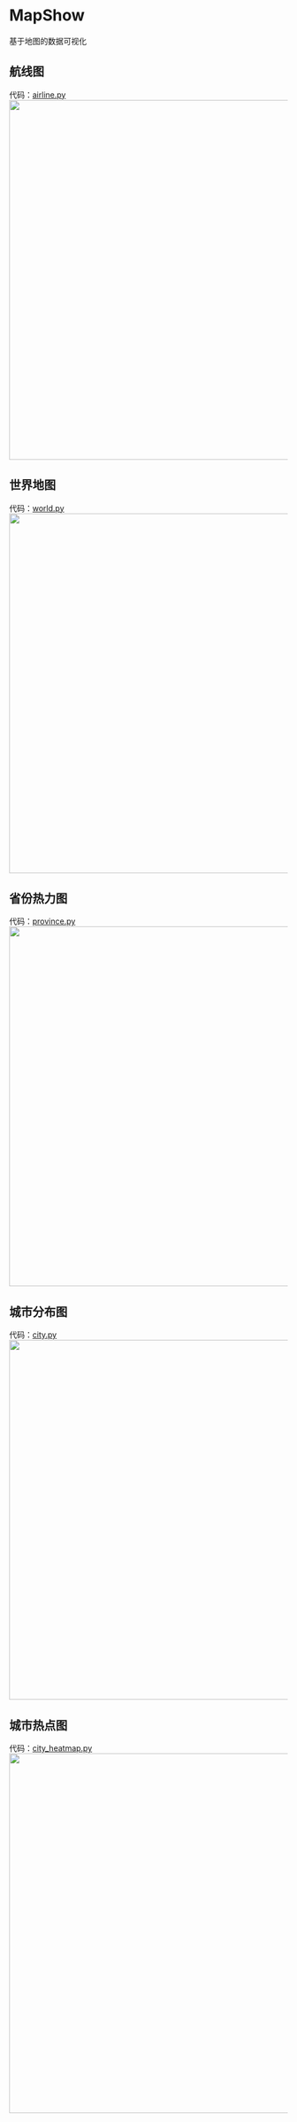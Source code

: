 # MapShow

基于地图的数据可视化

## 航线图
代码：[airline.py](https://github.com/SalientView/MapShow/blob/master/airline.py)<br>
<img src="https://imgkr.cn-bj.ufileos.com/63f1f823-7698-4260-9e76-da3a978e84be.png"  width="650" >

## 世界地图
代码：[world.py](https://github.com/SalientView/MapShow/blob/master/world.py)<br>
<img src="https://imgkr.cn-bj.ufileos.com/51d35116-82db-45e5-be06-88cd09f53945.png"  width="650" >

## 省份热力图
代码：[province.py](https://github.com/SalientView/MapShow/blob/master/province.py)<br>
<img src="https://imgkr.cn-bj.ufileos.com/69010da2-5e19-405c-b0b0-eaff97af7aef.png"  width="650" >

## 城市分布图
代码：[city.py](https://github.com/SalientView/MapShow/blob/master/city.py)<br>
<img src="https://imgkr.cn-bj.ufileos.com/d8e3610d-74ac-40a7-aa2d-349ea44c3356.png"  width="650" >

## 城市热点图
代码：[city_heatmap.py](https://github.com/SalientView/MapShow/blob/master/city_heatmap.py)<br>
<img src="https://imgkr.cn-bj.ufileos.com/7500df37-9092-4a68-9218-d57262f15114.png"  width="650" >



